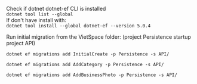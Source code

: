 Check if dotnet dotnet-ef CLI is installed      
`
dotnet tool list --global       
`       
If don't have install with:     
`
dotnet tool install --global dotnet-ef --version 5.0.4
`

Run initial migration from the VietSpace folder: (project Persistence startup project API)

`
dotnet ef migrations add InitialCreate -p Persistence -s API/
`

`
dotnet ef migrations add AddCategory -p Persistence -s API/
`

`
dotnet ef migrations add AddBusinessPhoto -p Persistence -s API/
`